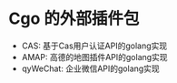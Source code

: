 # Cgo 的外部插件包

- CAS: 基于Cas用户认证API的golang实现
- AMAP: 高德的地图插件API的golang实现
- qyWeChat: 企业微信API的golang实现
